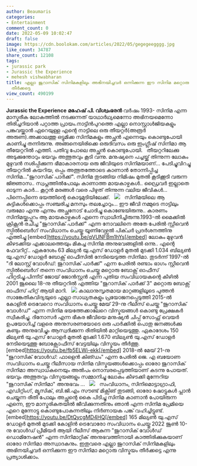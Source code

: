 ```yaml
---
author: Beaumaris
categories:
- Entertainment
comment_count: 0
date: 2022-05-09 10:02:47
draft: false
image: https://cdn.boolokam.com/articles/2022/05/gegegeegggg.jpg
like_count: 34787
share_count: 12108
tags:
- jurassic park
- Jurassic the Experience
- mehesh vishwabharan
title: എല്ലാ ജുറാസിക് സിനിമകളിലും അഭിനയിച്ചവർ ഒന്നിക്കുന്ന ഈ സിനിമ മറ്റൊരു വിസ്മയം
  തീർക്കട്ടെ
view_count: 490199
---
```


**Jurassic the Experience** **മഹേഷ്‌ പി. വിശ്വംഭരൻ** വർഷം 1993- സിനിമ എന്ന മാസ്മരീക ലോകത്തിൽ നടക്കുന്നത് യാഥാർഥ്യമെന്നോ അഭിനയമെന്നോ തിരിച്ചറിയാൻ പറ്റാത്ത പ്രായം.നാട്ടിൻപുറത്തെ എല്ലാ നൊസ്റ്റാൾജിയകളും പങ്കുവയ്ക്കാൻ ഏറെയുള്ള എന്റെ നാട്ടിലെ ഒരു തീയറ്റർ(അരൂർ അരുണ).അക്കാലത്തു ഒട്ടുമിക്ക സിനിമകളും അച്ഛൻ എന്നെയും കൊണ്ടുപോയി കാണിച്ചു തന്നിരുന്നു. അങ്ങനെയിരിക്കെ ഒരുദിവസം ഒരു ഇംഗ്ലീഷ് സിനിമാ ആ തീയേറ്ററിൽ എത്തി. പതിവു പോലെ അച്ഛൻ കൊണ്ടുപോയി. &nbsp; തീയറ്ററിലേക്കു അടുക്കുന്തോറും ഭയവും അത്ഭുതവും കൂടി വന്നു. മനുഷ്യനെ പച്ചയ്ക്ക് തിന്നുന്ന ലോകം മുഴുവൻ നശിപ്പിക്കുന്ന ഭീമാകാരനായ ഒരു ജീവിയുടെ സിനിമയാണ്... പേടിച്ചുവിറച്ചു തീയറ്ററിൽ കയറിയ, ഒപ്പം അത്ഭുതത്തോടെ കാണാൻ തോന്നിപ്പിച്ച സിനിമ..."ജുറാസിക് പാർക്ക്". സിനിമ തുടങ്ങിയ നിമിഷം മുതൽ കൂടിക്കൂടി വരുന്ന ജിജ്ഞാസ.. സ്വപ്നത്തിൽപോലും കാണാത്ത മായകാഴ്ചകൾ.. ഡ്രൈവർ ഇല്ലാതെ ഓടുന്ന കാർ... കൂറ്റൻ മരങ്ങൾ വരെ പിഴുത് തിന്നുന്ന വലിയ ജീവികൾ... പിന്നെപ്പിന്നെ ഭയത്തിന്റെ കൊടുമുടിയിലേക്ക്. &nbsp; ![](https://cdn.boolokam.com/articles/2022/05/gegegeegggg.jpg) &nbsp; സിനിമയിലെ ആ കുട്ടികൾക്കൊപ്പം സഞ്ചരിച്ച മനസും തലച്ചോറും... ഈ ജീവി നമ്മുടെ നാട്ടിലും വരുമോ എന്നു എന്നും അച്ഛനോട് ചോദിച്ചു കൊണ്ടേയിരുന്നു.. കാരണം സിനിമയ്ക്കപ്പുറം ആ മായകാഴ്ചകൾ എന്നെ സ്വാധീനിച്ചിരുന്നു.1993-ൽ മൈക്കിൽ ക്രിക്റ്റൻ രചിച്ച "ജുറാസിക് പാർക്ക്" എന്ന നോവലിനെ അതേ പേരിൽ സ്റ്റീവെൻ സ്പിൽബെർഗ് സംവിധാനം ചെയ്തു യൂണിവേഴ്സൽ പിക്ചർ പ്രദർശനത്തിനു എത്തിച്ചു [embed]https://youtu.be/qVUNFBm1hYs[/embed] ലോകം മുഴുവൻ കീഴടക്കിയ എക്കാലത്തെയും മികച്ച സിനിമ അനുഭവങ്ങളിൽ ഒന്നു.. എന്റെ ഫേവറിറ്റ്.. ഏകദേശം 63 മില്യൻ യു.എസ്‌ ഡോളർ മുതൽ മുടക്കി 1.034 ബില്യൺ യു.എസ്‌ ഡോളർ ബോക്സ് ഓഫീസിൽ നേടിയെടുത്ത സിനിമാ. തുടർന്ന് 1997-ൽ "ദി ലോസ്റ്റ് വോൾഡ്: ജുറാസിക് പാർക്ക്" എന്ന പേരിൽ രണ്ടാം ഭാഗം സ്റ്റീവെൻ സ്പിൽബെർഗ് തന്നെ സംവിധാനം ചെയ്തു മറ്റൊരു ബോക്സ് ഓഫീസ് ഹിറ്റടിച്ചു.പിന്നീട് ജോയ് ജോൻസ്റ്റൻ എന്ന പുതിയ സംവിധായകന്റെ കീഴിൽ 2001 ജൂലൈ 18-നു തീയറ്ററിൽ എത്തിയ "ജുറാസിക് പാർക്ക് 3" മറ്റൊരു ബോക്സ് ഓഫീസ് ഹിറ്റ് ആയി മാറി. &nbsp; ![](https://cdn.boolokam.com/articles/2022/05/bfbfbfhrr.jpg) കാലാനുസൃതമായ മാറ്റങ്ങളിലൂടെ പുത്തൻ സാങ്കേതികവിദ്യയുടെ എല്ലാ സാധ്യതകളും പ്രയോജനപ്പെടുത്തി 2015-ൽ കോളിൻ ട്രെവേറൊ സംവിധാനം ചെയ്തു മേയ് 29-നു റീലീസ് ചെയ്ത "ജുറാസിക് വോൾഡ്" എന്ന സിനിമ ഭയത്തേക്കാലേറെ വിസ്മയങ്ങൾ കൊണ്ടു പ്രേക്ഷകർ സ്വീകരിച്ചു. ദിനോസർ എന്ന ഭീകര ജീവിയെ മനുഷ്യൻ ചിപ്പ് സോഫ്റ്റ് വെയർ ഉപയോഗിച്ച് വളരെ അനുസരണയോടെ ഒരു പാർക്കിൽ പൊതു ജനങ്ങൾക്കു കണ്ടും അനുഭവിച്ചും ആസ്വദിക്കുന്ന രീതിയിൽ മാറ്റിയെടുത്തു. ഏകാദേശം 150 മില്യൺ യു.എസ് ഡോളർ മുതൽ മുടക്കി 1.670 ബില്യൺ യു.എസ് ഡോളർ നേടിയെടുത്തു ബോക്സോഫീസ് വേട്ടയിലും വിസ്മയം തീർത്തു. [embed]https://youtu.be/fb5ELWi-ekk[/embed] 2018-ൽ മേയ് 21-നു "ജുറാസിക് വോൾഡ്: ഫാളെൻ കിങ്ഡം" എന്ന പേരിൽ ജെ. എ ബയോണ സംവിധാനം ചെയ്തു റീലീസായ സിനിമ വിസ്മയങ്ങൾക്കൊപ്പം ഓരോ ജുറാസിക് സിനിമാ അസ്വാധകനെയും അൽപം നൊമ്പരപ്പെടുത്തിയാണ് കടന്നു പോയത്. ഭയവും അത്ഭുതവും വിസ്മയങ്ങളും സമ്മാനിച്ചു ലോകം കീഴടക്കി മുന്നേറിയ "ജുറാസിക് സിനിമാ" അനുഭവം ... &nbsp; ![](https://cdn.boolokam.com/articles/2022/05/dwdwwdwd.jpg) &nbsp; സംവിധാനം, സിനിമൊട്ടാഗ്രാഫി, എഡിറ്റിംഗ്, മ്യൂസിക്, ബി.ജി.എം സൗണ്ട് മിക്സിങ് തുടങ്ങി, ഓരോ ഷോട്ടുകൾ പ്ലാൻ ചെയ്യുന്ന രീതി പോലും അച്ഛന്റെ കൈ പിടിച്ചു സിനിമ കാണാൻ പോയിരുന്ന എന്നെ, ഈ മാസ്മരികതയിൽ ജീവിക്കുന്നതിനും ഞാൻ എന്ന സിനിമ പ്രേമിയെ എറെ മുന്നോട്ടു കൊണ്ടുപോകുന്നതിലും നിർണായക പങ്ക് വഹിച്ചിട്ടുണ്ട്. [embed]https://youtu.be/DtQycgMD4HQ[/embed] 165 മില്യൺ യു.എസ് ഡോളർ മുതൽ മുടക്കി കോളിൻ ട്രെവോരോ സംവിധാനം ചെയ്തു 2022 ജൂൺ 10-നു വോൾഡ് പ്രീമിയർ ആയി റീലീസ് ആകുന്ന "ജുറാസിക് വോൾഡ് ഡൊമിനേഷൻ" എന്ന സിനിമാറ്റിക് അനുഭവത്തിനായി കാത്തിരിക്കുകയാണ് ഓരോ സിനിമാ അസ്വാദകനും. ഇതുവരെ എല്ലാ ജുറാസിക് സിനിമകളിലും അഭിനയിച്ചവർ ഒന്നിക്കുന്ന ഈ സിനിമാ മറ്റൊരു വിസ്മയം തീർക്കട്ടെ എന്നു പ്രത്യാശിക്കാം. &nbsp;